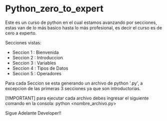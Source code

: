 # Python_zero_to_expert
Este es un curso de python en el cual estamos avanzando por secciones, estas van de lo más basico hasta lo más profesional, es decir el curso es de cero a experto.

Secciones vistas:
- Seccion 1 : Bienvenida
- Seccion 2 : Introduccion
- Seccion 3 : Variables
- Seccion 4 : Tipos de Datos
- Seccion 5 : Operadores

Para cada Seccion se esta generando un archivo de python '.py', a excepcion de las primeras 3 secciones ya que son introductorias.

[!IMPORTANT] para ejecutar cada archivo debes ingresar el siguiente comando en la consola: python <nombre_archivo.py>

Sigue Adelante Developer!!